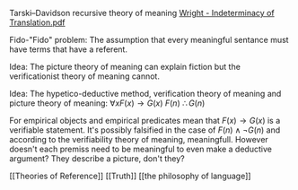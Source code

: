 
Tarski–Davidson recursive theory of meaning
[Wright - Indeterminacy of Translation.pdf](file:///C:/Users/Katte/Documents/Academic/Philosophy/Wright%20-%20Indeterminacy%20of%20Translation.pdf)


Fido-"Fido" problem: The assumption that every meaningful sentance must have terms that have a referent. 

Idea: The picture theory of meaning can explain fiction but the verificationist theory of meaning cannot. 


Idea: The hypetico-deductive method, verification theory of meaning and picture theory of meaning: 
$\forall x  F(x)\rightarrow G(x)$
$F(n)$
$\therefore G(n)$

For empirical objects and empirical predicates mean that $F(x)\rightarrow G(x)$ is a verifiable statement. It's possibly falsified in the case of $F(n)\wedge\neg G(n)$ and according to the verifiability theory of meaning, meaningfull. However doesn't each premiss need to be meaningful to even make a deductive argument? They describe a picture, don't they?

[[Theories of Reference]] [[Truth]] [[the philosophy of language]]
